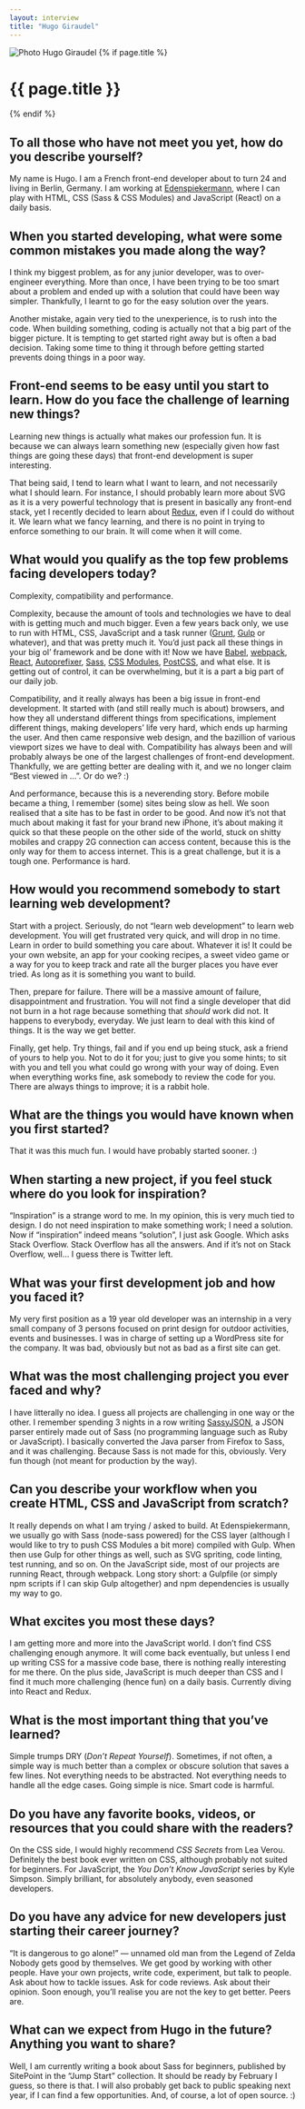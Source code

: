 ```yaml
---
layout: interview
title: "Hugo Giraudel"
---
```

<img class="home-section__portrait" src="/images/portrait-hugo-giraudel.jpg" alt="Photo Hugo Giraudel"/>
{% if page.title %} 
  <h1 class="interviews__h1">{{ page.title }}</h1> 
{% endif %}

## To all those who have not meet you yet, how do you describe yourself?

My name is Hugo. I am a French front-end developer about to turn 24 and living in Berlin, Germany. I am working at [Edenspiekermann](http://edenspiekermann.com), where I can play with HTML, CSS (Sass & CSS Modules) and JavaScript (React) on a daily basis.

## When you started developing, what were some common mistakes you made along the way?

I think my biggest problem, as for any junior developer, was to over-engineer everything. More than once, I have been trying to be too smart about a problem and ended up with a solution that could have been way simpler. Thankfully, I learnt to go for the easy solution over the years.  

Another mistake, again very tied to the unexperience, is to rush into the code. When building something, coding is actually not that a big part of the bigger picture. It is tempting to get started right away but is often a bad decision. Taking some time to thing it through before getting started prevents doing things in a poor way.

## Front-end seems to be easy until you start to learn. How do you face the challenge of learning new things?

Learning new things is actually what makes our profession fun. It is because we can always learn something new (especially given how fast things are going these days) that front-end development is super interesting. 

That being said, I tend to learn what I want to learn, and not necessarily what I should learn. For instance, I should probably learn more about SVG as it is a very powerful technology that is present in basically any front-end stack, yet I recently decided to learn about [Redux](http://rackt.org/redux/), even if I could do without it. We learn what we fancy learning, and there is no point in trying to enforce something to our brain. It will come when it will come.

## What would you qualify as the top few problems facing developers today?

Complexity, compatibility and performance.

Complexity, because the amount of tools and technologies we have to deal with is getting much and much bigger. Even a few years back only, we use to run with HTML, CSS, JavaScript and a task runner ([Grunt](http://gruntjs.com/), [Gulp](http://gulpjs.com/) or whatever), and that was pretty much it. You’d just pack all these things in your big ol’ framework and be done with it! Now we have [Babel](http://babeljs.io/), [webpack](https://github.com/webpack/webpack), [React](https://facebook.github.io/react/index.html), [Autoprefixer](https://github.com/postcss/autoprefixer), [Sass](http://sass-lang.com/), [CSS Modules](http://glenmaddern.com/articles/css-modules), [PostCSS](https://github.com/postcss/postcss), and what else. It is getting out of control, it can be overwhelming, but it is a part a big part of our daily job. 

Compatibility, and it really always has been a big issue in front-end development. It started with (and still really much is about) browsers, and how they all understand different things from specifications, implement different things, making developers’ life very hard, which ends up harming the user. And then came responsive web design, and the bazillion of various viewport sizes we have to deal with. Compatibility has always been and will probably always be one of the largest challenges of front-end development. Thankfully, we are getting better are dealing with it, and we no longer claim “Best viewed in …”. Or do we? :)  

And performance, because this is a neverending story. Before mobile became a thing, I remember (some) sites being slow as hell. We soon realised that a site has to be fast in order to be good. And now it’s not that much about making it fast for your brand new iPhone, it’s about making it quick so that these people on the other side of the world, stuck on shitty mobiles and crappy 2G connection can access content, because this is the only way for them to access internet. This is a great challenge, but it is a tough one. Performance is hard.

## How would you recommend somebody to start learning web development?

Start with a project. Seriously, do not “learn web development” to learn web development. You will get frustrated very quick, and will drop in no time. Learn in order to build something you care about. Whatever it is! It could be your own website, an app for your cooking recipes, a sweet video game or a way for you to keep track and rate all the burger places you have ever tried. As long as it is something you want to build.  

Then, prepare for failure. There will be a massive amount of failure, disappointment and frustration. You will not find a single developer that did not burn in a hot rage because something that *should* work did not. It happens to everybody, everyday. We just learn to deal with this kind of things. It is the way we get better.  

Finally, get help. Try things, fail and if you end up being stuck, ask a friend of yours to help you. Not to do it for you; just to give you some hints; to sit with you and tell you what could go wrong with your way of doing. Even when everything works fine, ask somebody to review the code for you. There are always things to improve; it is a rabbit hole.

## What are the things you would have known when you first started?

That it was this much fun. I would have probably started sooner. :)

## When starting a new project, if you feel stuck where do you look for inspiration?

“Inspiration” is a strange word to me. In my opinion, this is very much tied to design. I do not need inspiration to make something work; I need a solution. Now if “inspiration” indeed means “solution”, I just ask Google. Which asks Stack Overflow. Stack Overflow has all the answers. And if it’s not on Stack Overflow, well… I guess there is Twitter left.

## What was your first development job and how you faced it?

My very first position as a 19 year old developer was an internship in a very small company of 3 persons focused on print design for outdoor activities, events and businesses. I was in charge of setting up a WordPress site for the company. It was bad, obviously but not as bad as a first site can get. 

## What was the most challenging project you ever faced and why?

I have litterally no idea. I guess all projects are challenging in one way or the other. I remember spending 3 nights in a row writing [SassyJSON](https://github.com/HugoGiraudel/SassyJSON), a JSON parser entirely made out of Sass (no programming language such as Ruby or JavaScript). I basically converted the Java parser from Firefox to Sass, and it was challenging. Because Sass is not made for this, obviously. Very fun though (not meant for production by the way).

## Can you describe your workflow when you create HTML, CSS and JavaScript from scratch?

It really depends on what I am trying / asked to build. At Edenspiekermann, we usually go with Sass (node-sass powered) for the CSS layer (although I would like to try to push CSS Modules a bit more) compiled with Gulp. When then use Gulp for other things as well, such as SVG spriting, code linting, test running, and so on. On the JavaScript side, most of our projects are running React, through webpack. Long story short: a Gulpfile (or simply npm scripts if I can skip Gulp altogether) and npm dependencies is usually my way to go.

## What excites you most these days?

I am getting more and more into the JavaScript world. I don’t find CSS challenging enough anymore. It will come back eventually, but unless I end up writing CSS for a massive code base, there is nothing really interesting for me there. On the plus side, JavaScript is much deeper than CSS and I find it much more challenging (hence fun) on a daily basis. Currently diving into React and Redux.

## What is the most important thing that you’ve learned?

Simple trumps DRY (*Don’t Repeat Yourself*). Sometimes, if not often, a simple way is much better than a complex or obscure solution that saves a few lines. Not everything needs to be abstracted. Not everything needs to handle all the edge cases. Going simple is nice. Smart code is harmful.

## Do you have any favorite books, videos, or resources that you could share with the readers?

On the CSS side, I would highly recommend *CSS Secrets* from Lea Verou. Definitely the best book ever written on CSS, although probably not suited for beginners. For JavaScript, the *You Don’t Know JavaScript* series by Kyle Simpson. Simply brilliant, for absolutely anybody, even seasoned developers.

## Do you have any advice for new developers just starting their career journey?

“It is dangerous to go alone!” — unnamed old man from the Legend of Zelda  
Nobody gets good by themselves. We get good by working with other people. Have your own projects, write code, experiment, but talk to people. Ask about how to tackle issues. Ask for code reviews. Ask about their opinion. Soon enough, you’ll realise you are not the key to get better. Peers are.

## What can we expect from Hugo in the future? Anything you want to share?

Well, I am currently writing a book about Sass for beginners, published by SitePoint in the “Jump Start” collection. It should be ready by February I guess, so there is that. I will also probably get back to public speaking next year, if I can find a few opportunities. And, of course, a lot of open source. :)